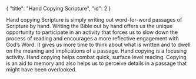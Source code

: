 { "title": "Hand Copying Scripture", "id": 2 }

Hand copying Scripture is simply writing out word-for-word passages of
Scripture by hand.  Writing the Bible out by hand offers us the unique
opportunity to participate in an activity that forces us to slow down the
process of reading and encourages a more reflective engagement with God’s Word.
It gives us more time to think about what is written and to dwell on the
meaning and implications of a passage.  Hand copying is a focusing activity.
Hand copying helps combat quick, surface level reading.  Copying is an aid to
memory and also helps us to perceive details in a passage that might have been
overlooked.
